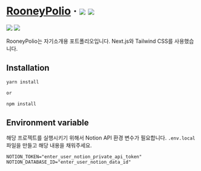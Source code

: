 # [RooneyPolio](https://rooney-polio.vercel.app/) &middot; <img src="https://img.shields.io/badge/node-16.15.1-brightgreen"> <img src="https://img.shields.io/badge/npm%20-8.11.0-orange">
<img src="https://img.shields.io/badge/Next.js-3776AB?style=for-the-badge&logo=Next.js&logoColor=white">
<img src="https://img.shields.io/badge/Tailwind CSS-3776AB?style=for-the-badge&logo=TailwindCSS&logoColor=white">

RooneyPolio는 자기소개용 포트폴리오입니다. Next.js와 Tailwind CSS를 사용했습니다.


## Installation

```bash
yarn install 

or 

npm install
```
## Environment variable
해당 프로젝트를 실행시키기 위해서 Notion API 환경 변수가 필요합니다. ```.env.local```파일을 만들고 해당 내용을 채워주세요.
```
NOTION_TOKEN="enter_user_notion_private_api_token"
NOTION_DATABASE_ID="enter_user_notion_data_id"
```